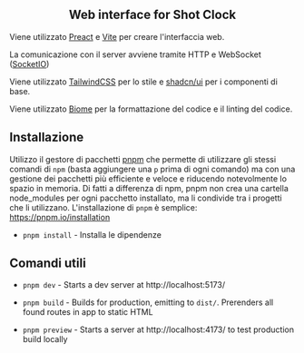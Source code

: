 <h2 align="center">Web interface for Shot Clock</h3>

Viene utilizzato [Preact](https://preactjs.com/) e [Vite](https://vitejs.dev/) per creare l'interfaccia web.

La comunicazione con il server avviene tramite HTTP e WebSocket ([SocketIO](https://socket.io/))

Viene utilizzato [TailwindCSS](https://tailwindcss.com/) per lo stile e [shadcn/ui](https://ui.shadcn.com/) per i componenti di base.

Viene utilizzato [Biome](https://biomejs.dev/) per la formattazione del codice e il linting del codice.

## Installazione

Utilizzo il gestore di pacchetti [pnpm](https://pnpm.io) che permette di utilizzare gli stessi comandi di `npm` (basta aggiungere una `p` prima di ogni comando) ma con una gestione dei pacchetti più efficiente e veloce e riducendo notevolmente lo spazio in memoria. Di fatti a differenza di npm, pnpm non crea una cartella node_modules per ogni pacchetto installato, ma li condivide tra i progetti che li utilizzano. L'installazione di `pnpm` è semplice: https://pnpm.io/installation

- `pnpm install` - Installa le dipendenze

## Comandi utili

- `pnpm dev` - Starts a dev server at http://localhost:5173/

- `pnpm build` - Builds for production, emitting to `dist/`. Prerenders all found routes in app to static HTML

- `pnpm preview` - Starts a server at http://localhost:4173/ to test production build locally
